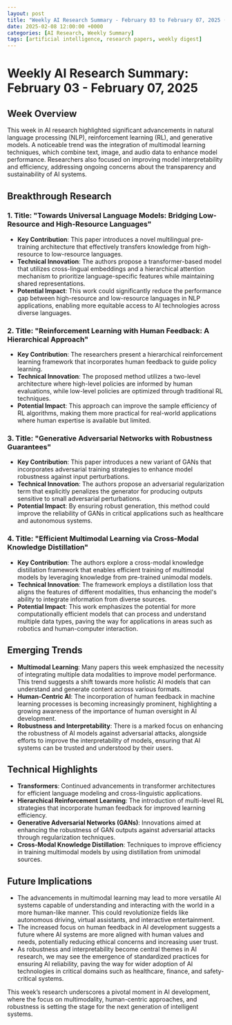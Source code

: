 ```yaml
---
layout: post
title: "Weekly AI Research Summary - February 03 to February 07, 2025 (Saturday)"
date: 2025-02-08 12:00:00 +0000
categories: [AI Research, Weekly Summary]
tags: [artificial intelligence, research papers, weekly digest]
---
```


# Weekly AI Research Summary: February 03 - February 07, 2025

## Week Overview
This week in AI research highlighted significant advancements in natural language processing (NLP), reinforcement learning (RL), and generative models. A noticeable trend was the integration of multimodal learning techniques, which combine text, image, and audio data to enhance model performance. Researchers also focused on improving model interpretability and efficiency, addressing ongoing concerns about the transparency and sustainability of AI systems.

## Breakthrough Research

### 1. **Title: "Towards Universal Language Models: Bridging Low-Resource and High-Resource Languages"**
- **Key Contribution**: This paper introduces a novel multilingual pre-training architecture that effectively transfers knowledge from high-resource to low-resource languages.
- **Technical Innovation**: The authors propose a transformer-based model that utilizes cross-lingual embeddings and a hierarchical attention mechanism to prioritize language-specific features while maintaining shared representations.
- **Potential Impact**: This work could significantly reduce the performance gap between high-resource and low-resource languages in NLP applications, enabling more equitable access to AI technologies across diverse languages.

### 2. **Title: "Reinforcement Learning with Human Feedback: A Hierarchical Approach"**
- **Key Contribution**: The researchers present a hierarchical reinforcement learning framework that incorporates human feedback to guide policy learning.
- **Technical Innovation**: The proposed method utilizes a two-level architecture where high-level policies are informed by human evaluations, while low-level policies are optimized through traditional RL techniques.
- **Potential Impact**: This approach can improve the sample efficiency of RL algorithms, making them more practical for real-world applications where human expertise is available but limited.

### 3. **Title: "Generative Adversarial Networks with Robustness Guarantees"**
- **Key Contribution**: This paper introduces a new variant of GANs that incorporates adversarial training strategies to enhance model robustness against input perturbations.
- **Technical Innovation**: The authors propose an adversarial regularization term that explicitly penalizes the generator for producing outputs sensitive to small adversarial perturbations.
- **Potential Impact**: By ensuring robust generation, this method could improve the reliability of GANs in critical applications such as healthcare and autonomous systems.

### 4. **Title: "Efficient Multimodal Learning via Cross-Modal Knowledge Distillation"**
- **Key Contribution**: The authors explore a cross-modal knowledge distillation framework that enables efficient training of multimodal models by leveraging knowledge from pre-trained unimodal models.
- **Technical Innovation**: The framework employs a distillation loss that aligns the features of different modalities, thus enhancing the model's ability to integrate information from diverse sources.
- **Potential Impact**: This work emphasizes the potential for more computationally efficient models that can process and understand multiple data types, paving the way for applications in areas such as robotics and human-computer interaction.

## Emerging Trends
- **Multimodal Learning**: Many papers this week emphasized the necessity of integrating multiple data modalities to improve model performance. This trend suggests a shift towards more holistic AI models that can understand and generate content across various formats.
- **Human-Centric AI**: The incorporation of human feedback in machine learning processes is becoming increasingly prominent, highlighting a growing awareness of the importance of human oversight in AI development.
- **Robustness and Interpretability**: There is a marked focus on enhancing the robustness of AI models against adversarial attacks, alongside efforts to improve the interpretability of models, ensuring that AI systems can be trusted and understood by their users.

## Technical Highlights
- **Transformers**: Continued advancements in transformer architectures for efficient language modeling and cross-linguistic applications.
- **Hierarchical Reinforcement Learning**: The introduction of multi-level RL strategies that incorporate human feedback for improved learning efficiency.
- **Generative Adversarial Networks (GANs)**: Innovations aimed at enhancing the robustness of GAN outputs against adversarial attacks through regularization techniques.
- **Cross-Modal Knowledge Distillation**: Techniques to improve efficiency in training multimodal models by using distillation from unimodal sources.

## Future Implications
- The advancements in multimodal learning may lead to more versatile AI systems capable of understanding and interacting with the world in a more human-like manner. This could revolutionize fields like autonomous driving, virtual assistants, and interactive entertainment.
- The increased focus on human feedback in AI development suggests a future where AI systems are more aligned with human values and needs, potentially reducing ethical concerns and increasing user trust.
- As robustness and interpretability become central themes in AI research, we may see the emergence of standardized practices for ensuring AI reliability, paving the way for wider adoption of AI technologies in critical domains such as healthcare, finance, and safety-critical systems.

This week’s research underscores a pivotal moment in AI development, where the focus on multimodality, human-centric approaches, and robustness is setting the stage for the next generation of intelligent systems.